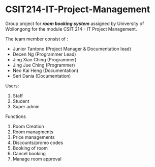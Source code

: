 # CSIT214-IT-Project-Management
Group project for ***room booking system***  assigned by University of Wollongong for the module CSIT 214 - IT Project Management.

The team member consist of :
* Junior Tantono (Project Manager & Documentation lead)
* Decen Ng (Programmer Lead)
* Jing Xian Ching (Programmer)
* Jing Jue Ching (Programmer)
* Neo Kai Heng (Documentation)
* Seri Dania (Documentation)


Users:
1. Staff
2. Student
3. Super admin

Functions
1. Room Creation
2. Room managments
3. Price managements
4. Discounts/promo codes
5. Booking of room
6. Cancel booking
7. Manage room approval
